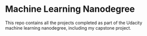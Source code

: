 # Machine Learning Nanodegree

This repo contains all the projects completed as part of the Udacity machine learning nanodegree, including my capstone project.
